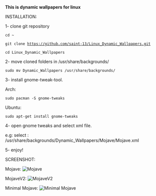 <Text>

<b>This is dynamic wallpapers for linux</b>

INSTALLATION:


1- clone git repository

<code>cd ~</code>

<code>git clone https://github.com/saint-13/Linux_Dynamic_Wallpapers.git</code>

<code>cd Linux_Dynamic_Wallpapers</code>

2- move cloned folders in /usr/share/backgrounds/

<code>sudo mv Dynamic_Wallpapers /usr/share/backgrounds/</code>

3- install gnome-tweak-tool.

Arch:

<code>sudo pacman -S gnome-tweaks</code>

Ubuntu:

<code>sudo apt-get install gnome-tweaks</code>

4- open gnome tweaks and select xml file.

e.g: select : /usr/share/backgrounds/Dynamic_Wallpapers/Mojave/Mojave.xml

5- enjoy!

SCREENSHOT:

Mojave:
![Mojave](https://raw.githubusercontent.com/saint-13/Linux_Dynamic_Wallpapers/main/Screenshots/Screenshot%20from%202021-03-30%2018-19-54.png)

MojaveV2:
![MojaveV2](https://raw.githubusercontent.com/saint-13/Linux_Dynamic_Wallpapers/main/Screenshots/Screenshot%20from%202021-03-30%2018-20-14.png)

Minimal Mojave:
![Minimal Mojave](https://raw.githubusercontent.com/saint-13/Linux_Dynamic_Wallpapers/main/Screenshots/Screenshot%20from%202021-03-30%2018-19-31.png)

</Text>

